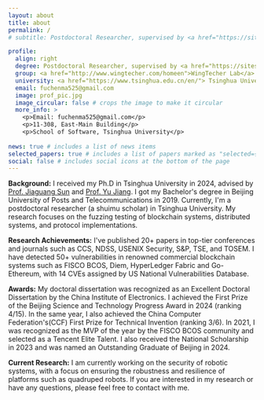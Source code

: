 ```yaml
---
layout: about
title: about
permalink: /
# subtitle: Postdoctoral Researcher, supervised by <a href="https://sites.google.com/site/jiangyu198964/home">Prof. Yu Jiang</a> 

profile:
  align: right
  degree: Postdoctoral Researcher, supervised by <a href="https://sites.google.com/site/jiangyu198964/home">Prof. Yu Jiang</a>
  group: <a href="http://www.wingtecher.com/homeen">WingTecher Lab</a>
  university: <a href="https://www.tsinghua.edu.cn/en/"> Tsinghua University </a>
  email: fuchenma525@gmail.com
  image: prof_pic.jpg
  image_circular: false # crops the image to make it circular
  more_info: >
    <p>Email: fuchenma525@gmail.com</p>
    <p>11-308, East-Main Building</p>
    <p>School of Software, Tsinghua University</p>
  
news: true # includes a list of news items
selected_papers: true # includes a list of papers marked as "selected={true}"
social: false # includes social icons at the bottom of the page
---
```

**Background:** I received my Ph.D in Tsinghua University in 2024, advised by <a href="https://www.thss.tsinghua.edu.cn/en/faculty/jiaguangsun.htm">Prof. Jiaguang Sun</a> and <a href="https://sites.google.com/site/jiangyu198964/home">Prof. Yu Jiang</a>. 
I got my Bachelor's degree in Beijing University of Posts and Telecommunications in 2019.
Currently, I'm a postdoctoral researcher (a shuimu scholar) in Tsinghua University.
My research focuses on the fuzzing testing of blockchain systems, distributed systems, and protocol implementations. 

**Research Achievements:** I've published 20+ papers in top-tier conferences and journals such as CCS, NDSS, USENIX Security, S&P, TSE, and TOSEM. I have detected 50+ vulnerabilities in renowned commercial blockchain systems such as FISCO BCOS, Diem, HyperLedger Fabric and Go-Ethereum, with 14 CVEs assigned by US National Vulnerabilities Database. 

**Awards:** My doctoral dissertation was recognized as an Excellent Doctoral Dissertation by the China Institute of Electronics.
I achieved the First Prize of the Beijing Science and Technology Progress Award in 2024 (ranking 4/15).
In the same year, I also achieved the China Computer Federation's(CCF) First Prize for Technical Invention (ranking 3/6).
In 2021, I was recognized as the MVP of the year by the FISCO BCOS community and selected as a Tencent Elite Talent. 
I also received the National Scholarship in 2023 and was named an Outstanding Graduate of Beijing in 2024.

**Current Research:** I am currently working on the security of robotic systems, with a focus on ensuring the robustness and resilience of platforms such as quadruped robots.
If you are interested in my research or have any questions, please feel free to contact with me. 
